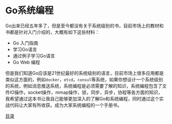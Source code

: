 Go系统编程
=====================

Go出来已经五年多了，但是至今都没有关于系统级别的书，目前市场上的教材和书都是针对入门介绍的，大概有如下这些材料：

- Go 入门指南
- 学习Go语言
- 通过例子学习Go语言
- Go Web 编程

但是我们知道Go应该是21世纪最好的系统级别的语言，目前市场上很多应用都是类似这方面的，例如`docker`，`etcd`，`consul`等系统，如果你想设计一个系统级别的系统，例如消息推送系统，系统编程是必须需要了解的知识，系统编程包含了文件IO操作，socket操作，mmap操作，锁，同步，异步，协程等各方面的知识，我希望通过这本书让我自己能够更加深入的了解Go和系统编程，同时通过这个实战代码让大家有所收获。成为大家系统编程的一个手册书。

[目录](SUMMARY.md)